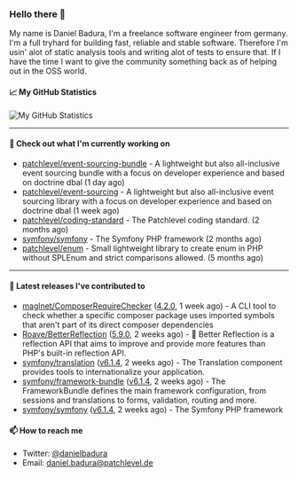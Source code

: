 ### Hello there 👋

My name is Daniel Badura, I'm a freelance software engineer from germany. I'm a full tryhard for building fast, reliable and stable software. 
Therefore I'm usin' alot of static analysis tools and writing alot of tests to ensure that. If I have the time I want to give the community something back as of helping out in the OSS world.

#### 📈 My GitHub Statistics

![My GitHub Statistics](https://github-readme-stats.vercel.app/api?username=DanielBadura&show_icons=true&count_private=true&hide_title=true)

---

#### 👷 Check out what I'm currently working on

- [patchlevel/event-sourcing-bundle](https://github.com/patchlevel/event-sourcing-bundle) - A lightweight but also all-inclusive event sourcing bundle with a focus on developer experience and based on doctrine dbal (1 day ago)
- [patchlevel/event-sourcing](https://github.com/patchlevel/event-sourcing) - A lightweight but also all-inclusive event sourcing library with a focus on developer experience and based on doctrine dbal (1 week ago)
- [patchlevel/coding-standard](https://github.com/patchlevel/coding-standard) - The Patchlevel coding standard. (2 months ago)
- [symfony/symfony](https://github.com/symfony/symfony) - The Symfony PHP framework (2 months ago)
- [patchlevel/enum](https://github.com/patchlevel/enum) - Small lightweight library to create enum in PHP without SPLEnum and strict comparisons allowed. (5 months ago)

---

#### 🔭 Latest releases I've contributed to

- [maglnet/ComposerRequireChecker](https://github.com/maglnet/ComposerRequireChecker) ([4.2.0](https://github.com/maglnet/ComposerRequireChecker/releases/tag/4.2.0), 1 week ago) - A CLI tool to check whether a specific composer package uses imported symbols that aren&#39;t part of its direct composer dependencies
- [Roave/BetterReflection](https://github.com/Roave/BetterReflection) ([5.9.0](https://github.com/Roave/BetterReflection/releases/tag/5.9.0), 2 weeks ago) - :crystal_ball: Better Reflection is a reflection API that aims to improve and provide more features than PHP&#39;s built-in reflection API.
- [symfony/translation](https://github.com/symfony/translation) ([v6.1.4](https://github.com/symfony/translation/releases/tag/v6.1.4), 2 weeks ago) - The Translation component provides tools to internationalize your application.
- [symfony/framework-bundle](https://github.com/symfony/framework-bundle) ([v6.1.4](https://github.com/symfony/framework-bundle/releases/tag/v6.1.4), 2 weeks ago) - The FrameworkBundle defines the main framework configuration, from sessions and translations to forms, validation, routing and more.
- [symfony/symfony](https://github.com/symfony/symfony) ([v6.1.4](https://github.com/symfony/symfony/releases/tag/v6.1.4), 2 weeks ago) - The Symfony PHP framework

#### 📫 How to reach me

- Twitter: [@danielbadura](https://twitter.com/danielbadura)
- Email: [daniel.badura@patchlevel.de](mailto:daniel.badura@patchlevel.de)
